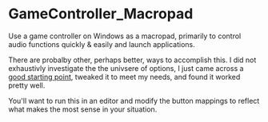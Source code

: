 # GameController_Macropad

Use a game controller on Windows as a macropad, primarily to control audio functions quickly & easily and launch applications.

There are probalby other, perhaps better, ways to accomplish this.  I did not exhaustivly investigate the the univsere of options,  I just came across a [good starting point](http://www.duckduckgo.com), tweaked it to meet my needs, and found it worked pretty well.  

You'll want to run this in an editor and modify the button mappings to reflect what makes the most sense in your situation.
